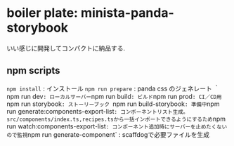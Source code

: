 # boiler plate: minista-panda-storybook

いい感じに開発してコンパクトに納品する.


## npm scripts

`npm install` : インストール
`npm run prepare` : panda css のジェネレート
｀npm run dev` : ローカルサーバー
`npm run build` : ビルド
`npm run prod` : CI／CD用
`npm run storybook`: ストーリーブック
`npm run build-storybook` : 準備中
`npm run generate:components-export-list` : コンポーネントリスト生成。src/components/index.ts,recipes.tsから一括インポートできるようにするため
`npm run watch:components-export-list` : コンポーネント追加時にサーバーを止めたくないので監視
`npm run generate-component` : scaffdogで必要ファイルを生成